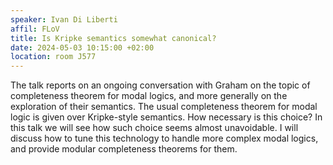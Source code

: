 ```yaml
---
speaker: Ivan Di Liberti
affil: FLoV
title: Is Kripke semantics somewhat canonical?
date: 2024-05-03 10:15:00 +02:00
location: room J577
---
```


The talk reports on an ongoing conversation with Graham on the topic of completeness theorem for modal logics, and more generally on the exploration of their semantics.
The usual completeness theorem for modal logic is given over Kripke-style semantics.
How necessary is this choice? In this talk we will see how such choice seems almost unavoidable.
I will discuss how to tune this technology to handle more complex modal logics, and provide modular completeness theorems for them.